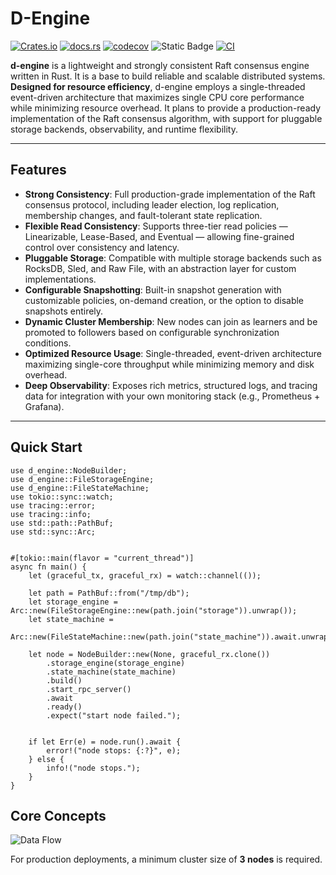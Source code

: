 # D-Engine

[![Crates.io](https://img.shields.io/crates/v/d-engine.svg)](https://crates.io/crates/d-engine)
[![docs.rs](https://docs.rs/d-engine/badge.svg)](https://docs.rs/d-engine)
[![codecov](https://codecov.io/gh/deventlab/d-engine/graph/badge.svg?token=K3BEDM45V8)](https://codecov.io/gh/deventlab/d-engine)
![Static Badge](https://img.shields.io/badge/license-MIT%20%7C%20Apache--2.0-blue)
[![CI](https://github.com/deventlab/d-engine/actions/workflows/ci.yml/badge.svg)](https://github.com/deventlab/d-engine/actions/workflows/ci.yml)

**d-engine** is a lightweight and strongly consistent Raft consensus engine written in Rust. It is a base to build reliable and scalable distributed systems. **Designed for resource efficiency**, d-engine employs a single-threaded event-driven architecture that maximizes single CPU core performance while minimizing resource overhead. It plans to provide a production-ready implementation of the Raft consensus algorithm, with support for pluggable storage backends, observability, and runtime flexibility.

---

## Features

- **Strong Consistency**: Full production-grade implementation of the Raft consensus protocol, including leader election, log replication, membership changes, and fault-tolerant state replication.
- **Flexible Read Consistency**: Supports three-tier read policies — Linearizable, Lease-Based, and Eventual — allowing fine-grained control over consistency and latency.
- **Pluggable Storage**: Compatible with multiple storage backends such as RocksDB, Sled, and Raw File, with an abstraction layer for custom implementations.
- **Configurable Snapshotting**: Built-in snapshot generation with customizable policies, on-demand creation, or the option to disable snapshots entirely.
- **Dynamic Cluster Membership**: New nodes can join as learners and be promoted to followers based on configurable synchronization conditions.
- **Optimized Resource Usage**: Single-threaded, event-driven architecture maximizing single-core throughput while minimizing memory and disk overhead.
- **Deep Observability**: Exposes rich metrics, structured logs, and tracing data for integration with your own monitoring stack (e.g., Prometheus + Grafana).

---

## Quick Start

```no_run
use d_engine::NodeBuilder;
use d_engine::FileStorageEngine;
use d_engine::FileStateMachine;
use tokio::sync::watch;
use tracing::error;
use tracing::info;
use std::path::PathBuf;
use std::sync::Arc;


#[tokio::main(flavor = "current_thread")]
async fn main() {
    let (graceful_tx, graceful_rx) = watch::channel(());

    let path = PathBuf::from("/tmp/db");
    let storage_engine = Arc::new(FileStorageEngine::new(path.join("storage")).unwrap());
    let state_machine =
        Arc::new(FileStateMachine::new(path.join("state_machine")).await.unwrap());

    let node = NodeBuilder::new(None, graceful_rx.clone())
        .storage_engine(storage_engine)
        .state_machine(state_machine)
        .build()
        .start_rpc_server()
        .await
        .ready()
        .expect("start node failed.");


    if let Err(e) = node.run().await {
        error!("node stops: {:?}", e);
    } else {
        info!("node stops.");
    }
}
```

## Core Concepts

![Data Flow](https://www.mermaidchart.com/raw/67aa2040-9292-4aed-b5cd-44621245f1c4?theme=light&version=v0.1&format=svg)

For production deployments, a minimum cluster size of **3 nodes** is required.
